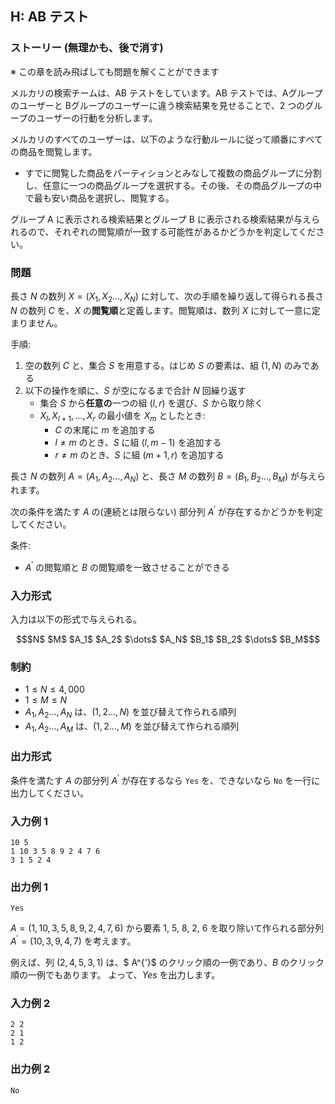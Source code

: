 


## H: AB テスト

### ストーリー (無理かも、後で消す)
※ この章を読み飛ばしても問題を解くことができます


メルカリの検索チームは、AB テストをしています。AB テストでは、Aグループのユーザーと Bグループのユーザーに違う検索結果を見せることで、2 つのグループのユーザーの行動を分析します。

メルカリのすべてのユーザーは、以下のような行動ルールに従って順番にすべての商品を閲覧します。

- すでに閲覧した商品をパーティションとみなして複数の商品グループに分割し、任意に一つの商品グループを選択する。その後、その商品グループの中で最も安い商品を選択し、閲覧する。

グループ A に表示される検索結果とグループ B に表示される検索結果が与えられるので、それぞれの閲覧順が一致する可能性があるかどうかを判定してください。

### 問題

長さ $N$ の数列 $X = (X_1, X_2 \ldots, X_N)$ に対して、次の手順を繰り返して得られる長さ $N$ の数列 $C$ を、$X$ の**閲覧順**と定義します。閲覧順は、数列 $X$ に対して一意に定まりません。

手順:

1. 空の数列 $C$ と、集合 $S$ を用意する。はじめ $S$ の要素は、組 $(1, N)$ のみである
2. 以下の操作を順に、$S$ が空になるまで合計 $N$ 回繰り返す
    - 集合 $S$ から**任意の**一つの組 $(l, r)$ を選び、$S$ から取り除く
    - $X_l, X_{l+1}, \ldots, X_r$ の最小値を $X_{m}$ としたとき:
        - $C$ の末尾に $m$ を追加する
        - $l \neq m$ のとき、$S$ に組 $(l, m-1)$ を追加する
        - $r \neq m$ のとき、$S$ に組 $(m+1, r)$ を追加する

長さ $N$ の数列 $A = (A_1, A_2 \ldots, A_N)$ と、長さ $M$ の数列 $B = (B_1, B_2 \ldots, B_M)$ が与えられます。

次の条件を満たす $A$ の(連続とは限らない) 部分列 $A^{'}$ が存在するかどうかを判定してください。

条件:

- $A^{'}$ の閲覧順と $B$ の閲覧順を一致させることができる


### 入力形式
入力は以下の形式で与えられる。

``` math
$N$ $M$
$A_1$ $A_2$ $\dots$ $A_N$
$B_1$ $B_2$ $\dots$ $B_M$
```

### 制約

- $1 \leq N \leq 4{,}000$
- $1 \leq M \leq N$
- $A_1, A_2 \ldots, A_N$ は、$(1, 2 \ldots, N)$ を並び替えて作られる順列
- $A_1, A_2 \ldots, A_M$ は、$(1, 2 \ldots, M)$ を並び替えて作られる順列

### 出力形式
条件を満たす $A$ の部分列 $A^{'}$ が存在するなら `Yes` を、できないなら `No` を一行に出力してください。



### 入力例 1
```
10 5
1 10 3 5 8 9 2 4 7 6
3 1 5 2 4
```



### 出力例 1
```
Yes
```



$A=(1, 10, 3, 5, 8, 9, 2, 4, 7, 6)$ から要素 $1$, $5$, $8$, $2$, $6$ を取り除いて作られる部分列 $A^{'} =(10, 3, 9, 4, 7)$ を考えます。

例えば、列 $(2, 4, 5, 3, 1)$ は、$ A^{'}$ のクリック順の一例であり、$B$ のクリック順の一例でもあります。
よって、$Yes$ を出力します。





### 入力例 2
```
2 2
2 1
1 2
```



### 出力例 2
```
No
```








